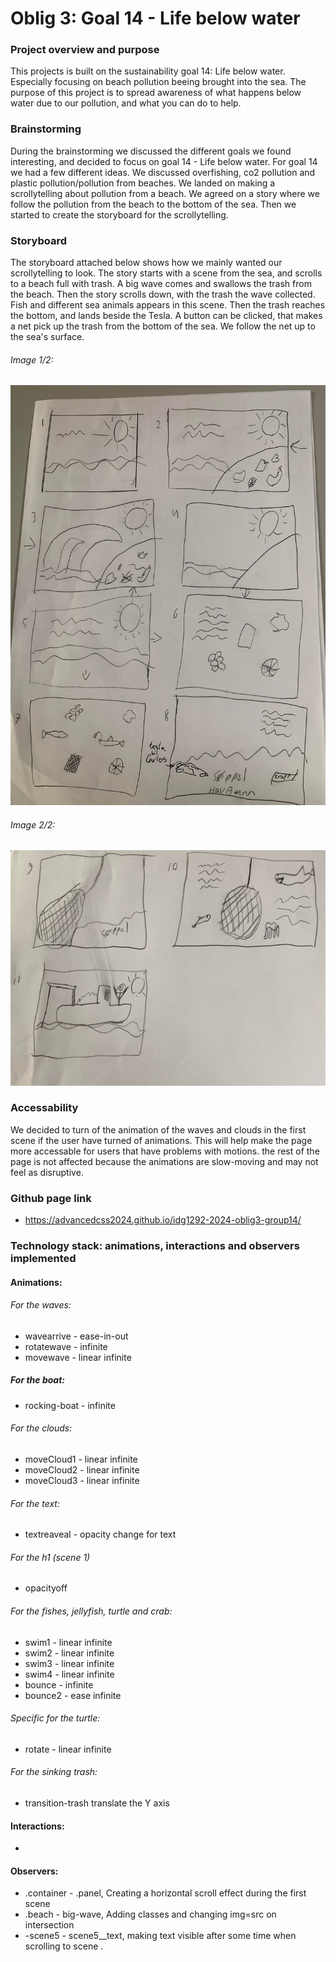 # Oblig 3: Goal 14 - Life below water
### Project overview and purpose
This projects is built on the sustainability goal 14: Life below water. Especially focusing on beach pollution beeing brought into the sea.
The purpose of this project is to spread awareness of what happens below water due to our pollution, and what you can do to help. 

### Brainstorming
During the brainstorming we discussed the different goals we found interesting, and decided to focus on goal 14 - Life below water.
For goal 14 we had a few different ideas. We discussed overfishing, co2 pollution and plastic pollution/pollution from beaches. We landed on making a scrollytelling about pollution from a beach.
We agreed on a story where we follow the pollution from the beach to the bottom of the sea. Then we started to create the storyboard for the scrollytelling.

### Storyboard
The storyboard attached below shows how we mainly wanted our scrollytelling to look. The story starts with a scene from the sea, and scrolls to a beach full with trash. A big wave comes and swallows the trash from the beach. Then the story scrolls down, with the trash the wave collected. Fish and different sea animals appears in this scene. Then the trash reaches the bottom, and lands beside the Tesla. A button can be clicked, that makes a net pick up the trash from the bottom of the sea. We follow the net up to the sea's surface.
###### Image 1/2:
![Image Alt Text](Assets/img/storyboard1.jpg)
###### Image 2/2:
![Image Alt Text](Assets/img/storyboard2.jpg)

### Accessability
We decided to turn of the animation of the waves and clouds in the first scene if the user have turned of animations. This will help make the page more accessable for users that have problems with motions. the rest of the page is not affected because the animations are slow-moving and may not feel as disruptive. 

### Github page link
- https://advancedcss2024.github.io/idg1292-2024-oblig3-group14/

### Technology stack: animations, interactions and observers implemented
#### Animations:
###### For the waves:
- wavearrive - ease-in-out
- rotatewave - infinite
- movewave - linear infinite
##### For the boat:
- rocking-boat - infinite
###### For the clouds:
- moveCloud1 - linear infinite
- moveCloud2 - linear infinite
- moveCloud3 - linear infinite

###### For the text:
- textreaveal - opacity change for text
###### For the h1 (scene 1)
- opacityoff
###### For the fishes, jellyfish, turtle and crab:
- swim1 - linear infinite
- swim2 - linear infinite
- swim3 - linear infinite
- swim4 - linear infinite
- bounce - infinite
- bounce2 - ease infinite
###### Specific for the turtle:
- rotate - linear infinite
###### For the sinking trash:
- transition-trash translate the Y axis
#### Interactions: 
- 
#### Observers:
- .container - .panel, Creating a horizontal scroll effect during the first scene
- .beach - big-wave, Adding classes and changing img=src on intersection
- -scene5 - scene5__text, making text visible after some time when scrolling to scene .

